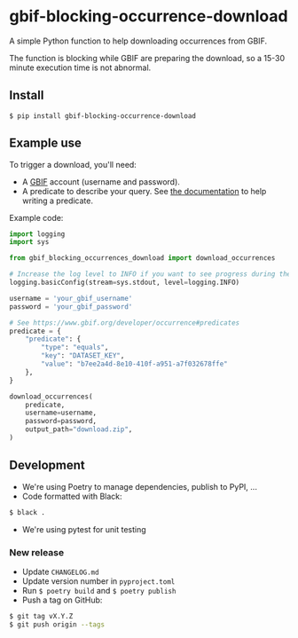 # gbif-blocking-occurrence-download

A simple Python function to help downloading occurrences from GBIF.

The function is blocking while GBIF are preparing the download, so a 15-30 minute execution time is not abnormal.

## Install

```
$ pip install gbif-blocking-occurrence-download
```

## Example use

To trigger a download, you'll need:

- A [GBIF](https://www.gbif.org) account (username and password).
- A predicate to describe your query. See [the documentation](https://www.gbif.org/developer/occurrence#predicates) to
  help writing a predicate.

Example code:

```python
import logging
import sys

from gbif_blocking_occurrences_download import download_occurrences

# Increase the log level to INFO if you want to see progress during the (potentially long) function execution
logging.basicConfig(stream=sys.stdout, level=logging.INFO)

username = 'your_gbif_username'
password = 'your_gbif_password'

# See https://www.gbif.org/developer/occurrence#predicates
predicate = {
    "predicate": {
        "type": "equals",
        "key": "DATASET_KEY",
        "value": "b7ee2a4d-8e10-410f-a951-a7f032678ffe"
    },
}

download_occurrences(
    predicate,
    username=username,
    password=password,
    output_path="download.zip",
)
```

## Development

- We're using Poetry to manage dependencies, publish to PyPI, ...
- Code formatted with Black:
```bash
$ black .
```
- We're using pytest for unit testing

### New release

- Update `CHANGELOG.md`
- Update version number in `pyproject.toml`
- Run `$ poetry build` and `$ poetry publish`
- Push a tag on GitHub:
```bash
$ git tag vX.Y.Z
$ git push origin --tags
```

